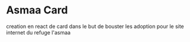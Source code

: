 # Asmaa Card

creation en react de card dans le but de bouster les adoption pour le site internet du refuge l'asmaa
